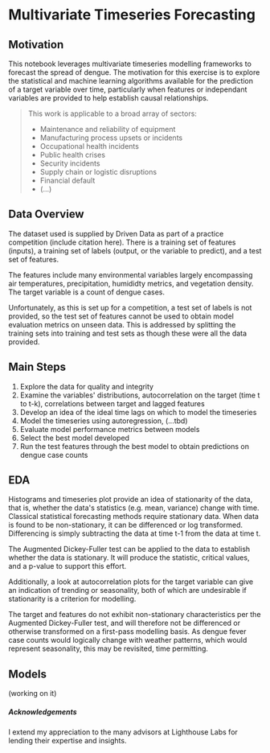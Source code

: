 # Multivariate Timeseries Forecasting  

## Motivation  

This notebook leverages multivariate timeseries modelling frameworks to forecast the spread of dengue.  The motivation for this exercise is to explore the statistical and machine
learning algorithms available for the prediction of a target variable over time, particularly when features or independant variables are provided to help establish causal relationships. 

> This work is applicable to a broad array of sectors:
> * Maintenance and reliability of equipment  
> * Manufacturing process upsets or incidents  
> * Occupational health incidents  
> * Public health crises  
> * Security incidents  
> * Supply chain or logistic disruptions 
> * Financial default 
> * (...)

## Data Overview  

The dataset used is supplied by Driven Data as part of a practice competition (include citation here).  There is a training set of features (inputs), a training set of labels
(output, or the variable to predict), and a test set of features.  

The features include many environmental variables largely encompassing air temperatures, precipitation, humididty metrics, and vegetation density.  The target variable is a count
of dengue cases.

Unfortunately, as this is set up for a competition, a test set of labels is not provided, so the test set of
features cannot be used to obtain model evaluation metrics on unseen data.  This is addressed by splitting the training sets into training and test sets as though these were all
the data provided.

## Main Steps  

1. Explore the data for quality and integrity  
2. Examine the variables' distributions, autocorrelation on the target (time t to t-k), correlations between target and lagged features  
3. Develop an idea of the ideal time lags on which to model the timeseries  
4. Model the timeseries using autoregression, (...tbd)  
5. Evaluate model performance metrics between models   
6. Select the best model developed   
7. Run the test features through the best model to obtain predictions on dengue case counts  

## EDA  

Histograms and timeseries plot provide an idea of stationarity of the data, that is, whether the data's statistics (e.g. mean, variance) change with time.  Classical statistical
forecasting methods require stationary data.  When data is found to be non-stationary, it can be differenced or log transformed.  Differencing is simply subtracting the data at
time t-1 from the data at time t.

The Augmented Dickey-Fuller test can be applied to the data to establish whether the data is stationary.  It will produce the statistic, critical values, and a p-value to support
this effort.  

Additionally, a look at autocorrelation plots for the target variable can give an indication of trending or seasonality, both of which are undesirable if stationarity is a criterion
for modelling.  

The target and features do not exhibit non-stationary characteristics per the Augmented Dickey-Fuller test, and will therefore not be differenced or otherwise transformed on a
first-pass modelling basis.  As dengue fever case counts would logically change with weather patterns, which would represent seasonality, this may be revisited, time permitting.

## Models

(working on it)

##### Acknowledgements  

I extend my appreciation to the many advisors at Lighthouse Labs for lending their expertise and insights.
